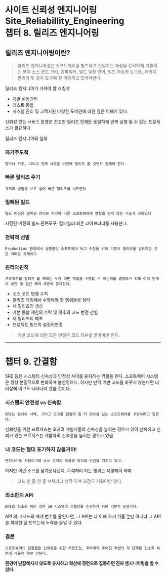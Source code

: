 사이트 신뢰성 엔지니어링 Site_Reliabillity_Engineering<br>
챕터 8. 릴리즈 엔지니어링
==========
## 릴리즈 엔지니어링이란?
> 릴리즈 엔지니어링은 소프트웨어를 빌드하고 전달하는 과정을 간략하게 기술하는 분야
소스 코드 관리, 컴파일러, 빌드 설정 언어, 빌드 자동화 도구들, 패키지 관리자 및 설치 도구에 잘 이해하고 있어야한다.

릴리즈 엔지니어가 가져야 할 스킬셋
- 개발 설정관리
- 테스트 통합
- 시스템 관리 및 고객지원
다양한 도메인에 대한 깊은 이해가 있다.

신뢰성 있는 서비스 운영은 견고한 릴리즈 언제든 동일하게 반복 실행 될 수 있는  프로세스가 필요하다.

릴리즈 엔지니어의 철학
### 자기주도적
    얼마나 자주, 그리고 언제 새로운 버전에 릴리즈 할 것인지 정해야 한다.

### 빠른 릴리즈 주기
    유저의 경험을 보고 싶어 빠른 릴리즈를 시도한다

### 밀폐된 빌드
    빌드 머신은 설치된 라이브 러리와 다른 소프트웨어에 영향을 받지 않는 구조가 되어있다
지정된 버전의 빌드 관련도구, 컴파일러 의존 라이브러리를 사용한다.

### 전략적 선별
    Production 환경에서 실행중인 소프트웨어 버그 수정을 위해 기존의 릴리즈를 빌드하는 것은 어려운 과제이다

### 원리와원칙
    프로젝트를 릴리즈 할 때에는 누가 어떤 작업을 수행할 수 있는지를 결정하기 위해 여러 단개의 보안 및 접근 제어 계층이 존재한다.
- 소스 코드 변경 수칙
- 릴리즈 과정에서 수행해야 할 행위들을 정리
- 새 릴리즈의 생성
- 기본 통합 제한의 수락 및 이후의 코드 변경 선별
- 새 릴리즈의 배포
- 프로젝트 빌드의 설정의변경

> 기반 코드에 대한 모든 변경은 코드 리뷰를 받아야만 한다.
----------------------------
챕터 9. 간결함
==========
SRE 팀은 시스템의 신속성과 안정성 사이를 유지하는 역할을 한다.
소프트웨어 시스템은 항상 본질적으로 변화하며 불안정하다.
하지만 만약 기반 코드를 바꾸지 않는다면 더이상에 버그도 나타나지 않을 것이다.

### 시스템의 안전성 vs 신속함
    SRE는 절차와 사례, 그리고 도구를 만들어 좀 더 신뢰성 있는 소프트웨어를 구성하려고 일한다.

신뢰성을 위한 프로세스는 오히려 개발자들의 신속성을 높히는 경우가 있어 신속하고 신뢰가 있는 프로세스는 개발자의 신속성을 높히는 경우가 있음

### 내 코드는 절대 포기하지 않을거야!
    엔지니어도 사람이기에 소스 트리의 대규모 정리에 반감을 가지고 있다.
하지만 이런 소스를 남겨둔다던지, 주석처리 하는 행위는 지양해야 하며
>코드 한 줄 한 줄 부채라고 생각 하며 과감히 지워야만 한다.

### 최소한의 API
    API를 최소화 하는 것은 SW 시스템의 간결함을 추구하기 위한 기본적 관점이다.
API 의 메서드와 매개 변수를 줄인다면, 그 API는 더 이해 하기 쉬울 뿐만 아니라 그 API를 최대한 잘 만드는데 노력을 들일 수 있다.

### 결론
    소프트웨어의 간결함은 신뢰성을 위한 사전조건, 우리에게 주어진 작업의 각 단계를 간소화 하는데 게을리 하면 안된다.
**환경이 난잡해지지 않도록 유지하고 혁신에 정면으로 집중하면 진짜 엔지니어링을 할 수 있다.**
